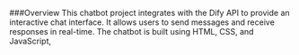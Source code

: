  ###Overview
This chatbot project integrates with the Dify API to provide an interactive chat interface. It allows users to send messages and receive responses in real-time. The chatbot is built using HTML, CSS, and JavaScript, 
